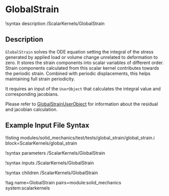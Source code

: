 # GlobalStrain

!syntax description /ScalarKernels/GlobalStrain

## Description

`GlobalStrain` solves the ODE equation setting the integral of the stress generated by applied load or volume change unrelated to deformation to zero. It stores the strain components into scalar variables of different order. Strain components calculated from this scalar kernel contributes towards the periodic strain. Combined with periodic displacements, this helps maintaining full strain periodicity.

It requires an input of the `UserObject` that calculates the integral value and corresponding jacobians.

Please refer to [GlobalStrainUserObject](/GlobalStrainUserObject.md) for information about the residual and jacobian calculation.


## Example Input File Syntax

!listing modules/solid_mechanics/test/tests/global_strain/global_strain.i block=ScalarKernels/global_strain

!syntax parameters /ScalarKernels/GlobalStrain

!syntax inputs /ScalarKernels/GlobalStrain

!syntax children /ScalarKernels/GlobalStrain

!tag name=GlobalStrain pairs=module:solid_mechanics system:scalarkernels
